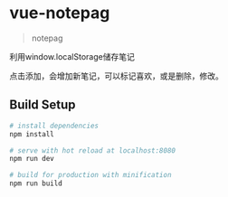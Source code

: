 # vue-notepag

> notepag

利用window.localStorage储存笔记

点击添加，会增加新笔记，可以标记喜欢，或是删除，修改。

## Build Setup

``` bash
# install dependencies
npm install

# serve with hot reload at localhost:8080
npm run dev

# build for production with minification
npm run build

```
